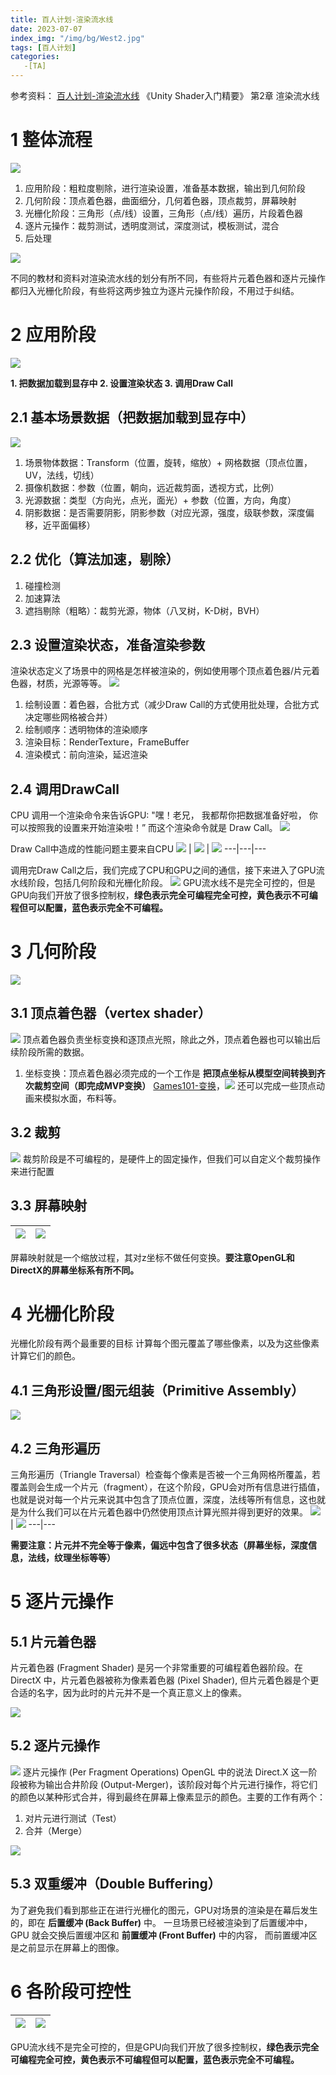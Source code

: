 ```yaml
---
title: 百人计划-渲染流水线
date: 2023-07-07
index_img: "/img/bg/West2.jpg"
tags: [百人计划]
categories: 
   -[TA]
---
```

参考资料：
[百人计划-渲染流水线](https://www.bilibili.com/video/BV1L54y1s7xw/?p=2&spm_id_from=pageDriver&vd_source=93b215eab72b2548f75d0772e28f8b20)
《Unity Shader入门精要》 第2章 渲染流水线
<!-- more -->

# 1 整体流程

![](/article_img/2023-07-06-16-14-09.png)

1. 应用阶段：粗粒度剔除，进行渲染设置，准备基本数据，输出到几何阶段
2. 几何阶段：顶点着色器，曲面细分，几何着色器，顶点裁剪，屏幕映射
3. 光栅化阶段：三角形（点/线）设置，三角形（点/线）遍历，片段着色器
4. 逐片元操作：裁剪测试，透明度测试，深度测试，模板测试，混合
5. 后处理

![](/article_img/2023-07-06-16-21-18.png)

不同的教材和资料对渲染流水线的划分有所不同，有些将片元着色器和逐片元操作都归入光栅化阶段，有些将这两步独立为逐片元操作阶段，不用过于纠结。

# 2 应用阶段

![](/article_img/2023-07-06-16-23-54.png)

**1. 把数据加载到显存中
2. 设置渲染状态
3. 调用Draw Call**

## 2.1 基本场景数据（把数据加载到显存中）

![](/article_img/2023-07-07-15-09-53.png)

1. 场景物体数据：Transform（位置，旋转，缩放）+ 网格数据（顶点位置，UV，法线，切线）
2. 摄像机数据：参数（位置，朝向，远近裁剪面，透视方式，比例）
3. 光源数据：类型（方向光，点光，面光）+ 参数（位置，方向，角度）
4. 阴影数据：是否需要阴影，阴影参数（对应光源，强度，级联参数，深度偏移，近平面偏移）

## 2.2 优化（算法加速，剔除）

1. 碰撞检测
2. 加速算法
3. 遮挡剔除（粗略）：裁剪光源，物体（八叉树，K-D树，BVH）

## 2.3 设置渲染状态，准备渲染参数

渲染状态定义了场景中的网格是怎样被渲染的，例如使用哪个顶点着色器/片元着色器，材质，光源等等。
![](/article_img/2023-07-07-15-13-47.png)

1. 绘制设置：着色器，合批方式（减少Draw Call的方式使用批处理，合批方式决定哪些网格被合并）
2. 绘制顺序：透明物体的渲染顺序
3. 渲染目标：RenderTexture，FrameBuffer
4. 渲染模式：前向渲染，延迟渲染

## 2.4 调用DrawCall

CPU 调用一个渲染命令来告诉GPU: "嘿！老兄， 我都帮你把数据准备好啦， 你可以按照我的设置来开始渲染啦！” 而这个渲染命令就是 Draw Call。
![](/article_img/2023-07-07-15-14-57.png)

Draw Call中造成的性能问题主要来自CPU
![](/article_img/2023-07-07-16-16-58.png) | ![](/article_img/2023-07-07-16-17-07.png) | ![](/article_img/2023-07-07-16-17-14.png)
---|---|---

调用完Draw Call之后，我们完成了CPU和GPU之间的通信，接下来进入了GPU流水线阶段，包括几何阶段和光栅化阶段。
![](/article_img/2023-07-07-15-16-56.png)
GPU流水线不是完全可控的，但是GPU向我们开放了很多控制权，**绿色表示完全可编程完全可控，黄色表示不可编程但可以配置，蓝色表示完全不可编程。**

# 3 几何阶段

![](/article_img/2023-07-06-16-28-50.png)

## 3.1 顶点着色器（vertex shader）

![](/article_img/2023-07-07-15-24-40.png)
顶点着色器负责坐标变换和逐顶点光照，除此之外，顶点着色器也可以输出后续阶段所需的数据。

1. 坐标变换：顶点着色器必须完成的一个工作是 **把顶点坐标从模型空间转换到齐次裁剪空间（即完成MVP变换）** [Games101-变换](/_posts/Games101-2-%E5%8F%98%E6%8D%A2.md)，![](/article_img/2023-07-07-15-30-15.png)
   还可以完成一些顶点动画来模拟水面，布料等。

## 3.2 裁剪

![](/article_img/2023-07-07-15-32-10.png)
裁剪阶段是不可编程的，是硬件上的固定操作，但我们可以自定义个裁剪操作来进行配置

## 3.3 屏幕映射

![](/article_img/2023-07-07-15-34-47.png) | ![](/article_img/2023-07-07-15-34-56.png)
---|---

屏幕映射就是一个缩放过程，其对z坐标不做任何变换。**要注意OpenGL和DirectX的屏幕坐标系有所不同。**

# 4 光栅化阶段
光栅化阶段有两个最重要的目标 计算每个图元覆盖了哪些像素，以及为这些像素计算它们的颜色。

## 4.1 三角形设置/图元组装（Primitive Assembly）

![](/article_img/2023-07-06-16-55-05.png)

## 4.2 三角形遍历

三角形遍历（Triangle Traversal）检查每个像素是否被一个三角网格所覆盖，若覆盖则会生成一个片元（fragment），在这个阶段，GPU会对所有信息进行插值，也就是说对每一个片元来说其中包含了顶点位置，深度，法线等所有信息，这也就是为什么我们可以在片元着色器中仍然使用顶点计算光照并得到更好的效果。
![](/article_img/2023-07-06-16-55-00.png) | ![](/article_img/2023-07-07-15-42-20.png)
---|---

**需要注意：片元并不完全等于像素，偏远中包含了很多状态（屏幕坐标，深度信息，法线，纹理坐标等等）**

# 5 逐片元操作

## 5.1 片元着色器
片元着色器 (Fragment Shader) 是另一个非常重要的可编程着色器阶段。在 DirectX 中，片元着色器被称为像素着色器 (Pixel Shader), 但片元着色器是个更合适的名字，因为此时的片元并不是一个真正意义上的像素。

![](/article_img/2023-07-07-15-50-58.png)

## 5.2 逐片元操作

![](/article_img/2023-07-07-15-53-04.png)
逐片元操作 (Per Fragment Operations) OpenGL 中的说法 Direct.X 这一阶段被称为输出合井阶段 (Output-Merger)，该阶段对每个片元进行操作，将它们的颜色以某种形式合并，得到最终在屏幕上像素显示的颜色。主要的工作有两个：
1. 对片元进行测试（Test）
2. 合并（Merge）

![](/article_img/2023-07-06-16-50-30.png)

## 5.3 双重缓冲（Double Buffering）

为了避免我们看到那些正在进行光栅化的图元，GPU对场景的渲染是在幕后发生的，即在 **后置缓冲 (Back Buffer)** 中。 一旦场景已经被渲染到了后置缓冲中，GPU 就会交换后置缓冲区和 **前置缓冲 (Front Buffer)** 中的内容， 而前置缓冲区是之前显示在屏幕上的图像。

# 6 各阶段可控性

![](/article_img/2023-07-06-16-56-37.png) | ![](/article_img/2023-07-07-15-16-56.png)
---|---

GPU流水线不是完全可控的，但是GPU向我们开放了很多控制权，**绿色表示完全可编程完全可控，黄色表示不可编程但可以配置，蓝色表示完全不可编程。**

